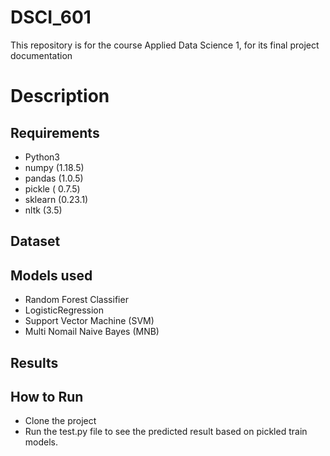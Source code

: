 # DSCI_601

This repository is for the course Applied Data Science 1, for its final project documentation

# Description


## Requirements

* Python3
* numpy (1.18.5)
* pandas (1.0.5)
* pickle ( 0.7.5)
* sklearn (0.23.1)
* nltk (3.5)

## Dataset


## Models used
* Random Forest Classifier
* LogisticRegression
* Support Vector Machine (SVM)
* Multi Nomail Naive Bayes (MNB)



## Results





## How to Run
* Clone the project
* Run the test.py file to see the predicted result based on pickled train models.
